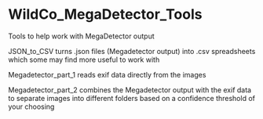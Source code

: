# WildCo_MegaDetector_Tools
Tools to help work with MegaDetector output

JSON_to_CSV turns .json files (Megadetector output) into .csv spreadsheets which some may find more useful to work with

Megadetector_part_1 reads exif data directly from the images

Megadetector_part_2 combines the Megadetector output with the exif data to separate images into different folders based on a confidence threshold of your choosing
